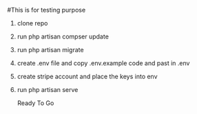 #This is for testing purpose
1) clone repo
2) run php artisan compser update
3) run php artisan migrate
4) create .env file and copy .env.example code and past in .env
5) create stripe account and place the keys into env
6) run php artisan serve

   Ready To Go
